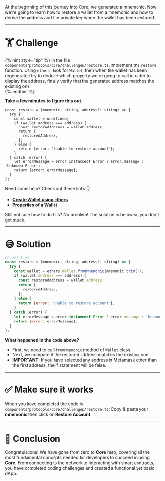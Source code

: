 At the beginning of this journey into Core, we generated a mnemonic. Now we're going to learn how to restore a wallet from a mnemonic and how to derive the address and the private key when the wallet has been restored.

---

# 🏋️ Challenge

{% hint style="tip" %}
In the file `components/protocols/core/challenges/restore.ts`, implement the `restore` function. Using `ethers`, look for `Wallet`, then when the wallet has been regenerated try to deduce which property we're going to call in order to display the address, finally verify that the generated address matches the existing one.  
{% endhint %}

**Take a few minutes to figure this out.**

```tsx
const restore = (mnemonic: string, address?: string) => {
  try {
    const wallet = undefined;
    if (wallet.address === address) {
      const restoredAddress = wallet.address;
      return {
        restoredAddress,
      };
    } else {
      return {error: 'Unable to restore account'};
    }
  } catch (error) {
    let errorMessage = error instanceof Error ? error.message : 'Unknown Error';
    return {error: errorMessage};
  }
};
```

Need some help? Check out these links 👇

- [**Create Wallet using ethers**](https://docs.ethers.io/v5/api/signer/#Wallet)
- [**Properties of a Wallet**](https://docs.ethers.io/v5/api/signer/#Wallet--properties)

Still not sure how to do this? No problem! The solution is below so you don't get stuck.

---

# 😅 Solution

```javascript
// solution
const restore = (mnemonic: string, address?: string) => {
  try {
    const wallet = ethers.Wallet.fromMnemonic(mnemonic.trim());
    if (wallet.address === address) {
      const restoredAddress = wallet.address;
      return {
        restoredAddress,
      };
    } else {
      return {error: 'Unable to restore account'};
    }
  } catch (error) {
    let errorMessage = error instanceof Error ? error.message : 'Unknown Error';
    return {error: errorMessage};
  }
};
```

**What happened in the code above?**

- First, we need to call `fromMnemonic` method of `Wallet` class.
- Next, we compare if the restored address matches the existing one.
- **IMPORTANT**: If you have selected any address in Metamask other than the first address, the if statement will be false.

---

# ✅ Make sure it works

When you have completed the code in `components/protocols/core/challenges/restore.ts`: Copy & paste your **mnemonic** then click on **Restore Account**.

---

# 🏁 Conclusion

Congratulations! We have gone from zero to **Core** hero, covering all the most fundamental concepts needed for developers to succeed in using **Core**. From connecting to the network to interacting with smart contracts, you have completed coding challenges and created a functional yet basic dApp.
